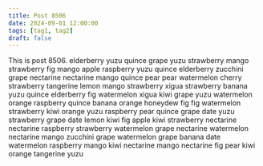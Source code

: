 ```yaml
---
title: Post 8506
date: 2024-09-01 12:00:00
tags: [tag1, tag2]
draft: false
---
```

This is post 8506.
elderberry
yuzu
quince
grape
yuzu
strawberry
mango
strawberry
fig
mango
apple
raspberry
yuzu
quince
elderberry
zucchini
grape
nectarine
nectarine
mango
quince
pear
pear
watermelon
cherry
strawberry
tangerine
lemon
mango
strawberry
xigua
strawberry
banana
yuzu
quince
elderberry
fig
watermelon
xigua
kiwi
grape
yuzu
watermelon
orange
raspberry
quince
banana
orange
honeydew
fig
fig
watermelon
strawberry
kiwi
orange
yuzu
raspberry
pear
quince
grape
date
yuzu
strawberry
grape
date
lemon
kiwi
fig
apple
kiwi
strawberry
nectarine
nectarine
raspberry
strawberry
watermelon
grape
nectarine
watermelon
nectarine
mango
zucchini
grape
watermelon
grape
banana
date
watermelon
raspberry
mango
kiwi
nectarine
mango
nectarine
fig
pear
kiwi
orange
tangerine
yuzu

